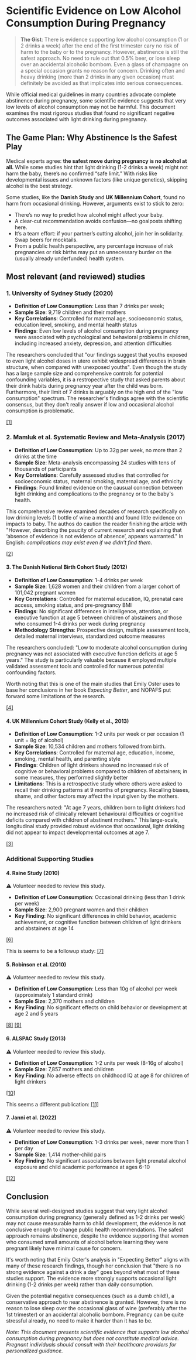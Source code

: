 # Scientific Evidence on Low Alcohol Consumption During Pregnancy


> **The Gist**: There is evidence supporting low alcohol consumption (1 or 2 drinks a week) after the end of the first trimester cary no risk of harm to the baby or to the pregnancy. However, abstinence is still the safest approach. No need to rule out that 0.5% beer, or lose sleep over an accidental alcoholic bombom. Even a glass of champagne on a special occasion grants no reason for concern. Drinking often and heavy drinking (more than 2 drinks in any given occasion) must definitely be avoided as that implicates into serious consequences.

While official medical guidelines in many countries advocate complete abstinence during pregnancy, some scientific evidence suggests that very low levels of alcohol consumption may not be harmful. This document examines the most rigorous studies that found no significant negative outcomes associated with light drinking during pregnancy.

## The Game Plan: Why Abstinence Is the Safest Play

Medical experts agree: **the safest move during pregnancy is no alcohol at all.** While some studies hint that light drinking (1-2 drinks a week) might not harm the baby, there’s no confirmed “safe limit.” With risks like developmental issues and unknown factors (like unique genetics), skipping alcohol is the best strategy.

Some studies, like the **Danish Study** and **UK Millennium Cohort**, found no harm from occasional drinking. However, arguments exist to stick to zero:

- There’s no way to predict how alcohol might affect your baby.
- A clear-cut recommendation avoids confusion—no goalposts shifting here.
- It’s a team effort: if your partner’s cutting alcohol, join her in solidarity. Swap beers for mocktails.
- From a public health perspective, any percentage increase of risk pregnancies or risk births may put an unnecessary burder on the (usually already underfunded) health system. 

## Most relevant (and reviewed) studies

### 1. University of Sydney Study (2020)

* **Definition of Low Consumption**: Less than 7 drinks per week;
* **Sample Size**: 9,719 children and their mothers
* **Key Correlations**: Controlled for maternal age, socioeconomic status, education level, smoking, and mental health status
* **Findings**: Even low levels of alcohol consumption during pregnancy were associated with psychological and behavioral problems in children, including increased anxiety, depression, and attention difficulties

 The researchers concluded that "our findings suggest that youths exposed to even light alcohol doses in utero exhibit widespread differences in brain structure, when compared with unexposed youths". Even though the study has a large sample size and comprehensive controls for potential confounding variables, it is a restropective study that asked parents about their drink habits during pregnancy year after the child was born. Furthermore, their limit of 7 drinks is arguably on the high end of the "low consumption" spectrum. The researcher's findings agree with the scientific consensus, but they don't really answer if low and occasional alcohol consumption is problematic.

[[1]](https://pmc.ncbi.nlm.nih.gov/articles/PMC7924902/)

### 2. Mamluk et al. Systematic Review and Meta-Analysis (2017)

* **Definition of Low Consumption**: Up to 32g per week, no more than 2 drinks at the time 
* **Sample Size**: Meta-analysis encompassing 24 studies with tens of thousands of participants
* **Key Correlations**: Carefully assessed studies that controlled for socioeconomic status, maternal smoking, maternal age, and ethnicity
* **Findings**: Found limited evidence on the causual connection between light drinking and complications to the pregnancy or to the baby's health. 

This comprehensive review examined decades of research specifically on low drinking levels (1 bottle of wine a month) and found little evidence on impacts to baby. The authos do caution the reader finishing the article with "However, describing the paucity of current research and explaining that ‘absence of evidence is not evidence of absence’, appears warranted." In English: _complications may exist even if we didn't find them_.

[[2]](https://bmjopen.bmj.com/content/7/7/e015410)


#### 3. The Danish National Birth Cohort Study (2012)

* **Definition of Low Consumption**: 1-4 drinks per week
* **Sample Size**: 1,628 women and their children from a larger cohort of 101,042 pregnant women
* **Key Correlations**: Controlled for maternal education, IQ, prenatal care access, smoking status, and pre-pregnancy BMI
* **Findings**: No significant differences in intelligence, attention, or executive function at age 5 between children of abstainers and those who consumed 1-4 drinks per week during pregnancy
* **Methodology Strengths**: Prospective design, multiple assessment tools, detailed maternal interviews, standardized outcome measures

The researchers concluded: "Low to moderate alcohol consumption during pregnancy was not associated with executive function deficits at age 5 years." The study is particularly valuable because it employed multiple validated assessment tools and controlled for numerous potential confounding factors.

Worth noting that this is one of the main studies that Emily Oster uses to base her conclusions in her book _Expecting Better_, and NOPAFS put forward some limitations of the research.

[[4]](https://pmc.ncbi.nlm.nih.gov/articles/PMC4435537/)

#### 4. UK Millennium Cohort Study (Kelly et al., 2013)

* **Definition of Low Consumption**: 1-2 units per week or per occasion (1 unit = 8g of alcohol)
* **Sample Size**: 10,534 children and mothers followed from birth.
* **Key Correlations**: Controlled for maternal age, education, income, smoking, mental health, and parenting style
* **Findings**: Children of light drinkers showed no increased risk of cognitive or behavioral problems compared to children of abstainers; in some measures, they performed slightly better
* **Limitations**: This is a retrospective study where others were asked to recall their drinking patterns at 9 months of pregnancy. Recalling biases, shame, and other factors may affect the input given by the mothers.

The researchers noted: "At age 7 years, children born to light drinkers had no increased risk of clinically relevant behavioural difficulties or cognitive deficits compared with children of abstinent mothers." This large-scale, longitudinal study provided robust evidence that occasional, light drinking did not appear to impact developmental outcomes at age 7.


[[3]](https://obgyn.onlinelibrary.wiley.com/doi/10.1111/1471-0528.12246)

### Additional Supporting Studies

#### 4. Raine Study (2010)

:warning: Volunteer needed to review this study.

* **Definition of Low Consumption**: Occasional drinking (less than 1 drink per week)
* **Sample Size**: 2,900 pregnant women and their children
* **Key Finding**: No significant differences in child behavior, academic achievement, or cognitive function between children of light drinkers and abstainers at age 14

[[6]](https://research-repository.uwa.edu.au/en/publications/antenatal-and-perinatal-determinants-of-behaviour-in-childhood-an) 

This is seems to be a followup study: [[7]](https://pmc.ncbi.nlm.nih.gov/articles/PMC5837608/)

#### 5. Robinson et al. (2010)

:warning: Volunteer needed to review this study.

* **Definition of Low Consumption**: Less than 10g of alcohol per week (approximately 1 standard drink)
* **Sample Size**: 2,370 mothers and children
* **Key Finding**: No significant effects on child behavior or development at age 2 and 5 years

[[8]](https://pubmed.ncbi.nlm.nih.gov/20528867/) [[9]](https://obgyn.onlinelibrary.wiley.com/doi/abs/10.1111/j.1471-0528.2010.02596.x)

#### 6. ALSPAC Study (2013)

:warning: Volunteer needed to review this study.

* **Definition of Low Consumption**: 1-2 units per week (8-16g of alcohol)
* **Sample Size**: 7,857 mothers and children
* **Key Finding**: No adverse effects on childhood IQ at age 8 for children of light drinkers

[[10]](https://pmc.ncbi.nlm.nih.gov/articles/PMC3807618/)

This seems a different publication: [[11]](https://journals.plos.org/plosone/article?id=10.1371/journal.pone.0049407)

#### 7. Janni et al. (2022)

:warning: Volunteer needed to review this study.

* **Definition of Low Consumption**: 1-3 drinks per week, never more than 1 per day
* **Sample Size**: 1,414 mother-child pairs
* **Key Finding**: No significant associations between light prenatal alcohol exposure and child academic performance at ages 6-10

[[12]](https://pmc.ncbi.nlm.nih.gov/articles/PMC4243528/)

## Conclusion

While several well-designed studies suggest that very light alcohol consumption during pregnancy (generally defined as 1-2 drinks per week) may not cause measurable harm to child development, the evidence is not conclusive enough to change public health recommendations. The safest approach remains abstinence, despite the evidence supporting that women who consumed small amounts of alcohol before learning they were pregnant likely have minimal cause for concern.

It's worth noting that Emily Oster's analysis in "Expecting Better" aligns with many of these research findings, though her conclusion that "there is no strong evidence against a drink a day" goes beyond what most of these studies support. The evidence more strongly supports occasional light drinking (1-2 drinks per week) rather than daily consumption.

Given the potential negative consequences (such as a dumb child!), a conservative approach to near abstinence is granted. However, there is no reason to lose sleep over the occasional glass of wine (preferably after the 1st trimester) or an accidental alcoholic bombom. Pregnancy can be quite stressful already, no need to make it harder than it has to be.

*Note: This document presents scientific evidence that supports low alcohol consumption during pregnancy but does not constitute medical advice. Pregnant individuals should consult with their healthcare providers for personalized guidance.*
